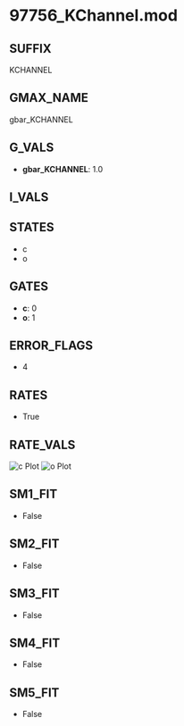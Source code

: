 # 97756_KChannel.mod

## SUFFIX

KCHANNEL

## GMAX_NAME

gbar_KCHANNEL

## G_VALS

- **gbar_KCHANNEL**: 1.0

## I_VALS


## STATES

- c
- o

## GATES

- **c**: 0
- **o**: 1

## ERROR_FLAGS

- 4

## RATES

- True

## RATE_VALS

![c Plot](/Users/pbozelos/Dropbox/icg-Chai-Panos/supermodels/output_markdown_files/K/97756_KChannel.mod/images/c.png)
![o Plot](/Users/pbozelos/Dropbox/icg-Chai-Panos/supermodels/output_markdown_files/K/97756_KChannel.mod/images/o.png)

## SM1_FIT

- False

## SM2_FIT

- False

## SM3_FIT

- False

## SM4_FIT

- False

## SM5_FIT

- False

